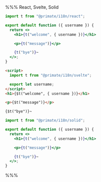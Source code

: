 %%% React, Svelte, Solid

```jsx caption=components/Index.jsx
import t from "@primate/i18n/react";

export default function ({ username }) {
  return <>
    <h1>{t("welcome", { username })}</h1>

    <p>{t("message")}</p>

    {t("bye")}~
  </>;
}
```

```html caption=components/Index.svelte
<script>
  import t from "@primate/i18n/svelte";

  export let username;
</script>
<h1>{$t("welcome", { username })}</h1>

<p>{$t("message")}</p>

{$t("bye")}~
```

```jsx caption=components/Index.jsx
import t from "@primate/i18n/solid";

export default function ({ username }) {
  return <>
    <h1>{t("welcome", { username })}</h1>

    <p>{t("message")}</p>

    {t("bye")}~
  </>;
}
```

%%%
